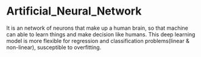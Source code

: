 # Artificial_Neural_Network
It is an network of neurons that make up a human brain, so that machine can able to learn things and make decision like humans. This deep learning model is more flexible for regression and classification problems(linear &amp; non-linear), susceptible to overfitting. 
